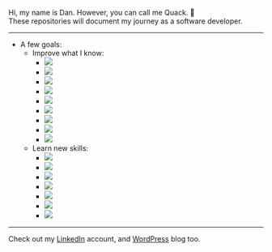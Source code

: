 Hi, my name is Dan. However, you can call me Quack. :duck:  
These repositories will document my journey as a software developer.

---

- A few goals:
  - Improve what I know:
    - ![](https://img.shields.io/badge/code-Java-informational?style=flat&logo=java)
    - ![](https://img.shields.io/badge/code-Python-informational?style=flat&logo=python)
    - ![](https://img.shields.io/badge/code-JavaScript-informational?style=flat&logo=javascript)
    - ![](https://img.shields.io/badge/db-SQL-informational?style=flat&logo=oracle)
    - ![](https://img.shields.io/badge/db-MongoDB-informational?style=flat&logo=mongodb)
    - ![](https://img.shields.io/badge/code-C-informational?style=flat&logo=c)
    - ![](https://img.shields.io/badge/shell-Bash-informational?style=flat&logo=gnu-bash)
    - ![](https://img.shields.io/badge/os-Kali%20Linux-informational?style=flat&logo=kali-linux)
    - ![](https://img.shields.io/badge/protocols-Networking-informational?style=flat&logo=cisco)
  - Learn new skills:
    - ![](https://img.shields.io/badge/code-node.js-informational?style=flat&logo=node.js)
    - ![](https://img.shields.io/badge/code-Angular-informational?style=flat&logo=angular)
    - ![](https://img.shields.io/badge/code-C%2B%2B-informational?style=flat&logo=c%2B%2B)
    - ![](https://img.shields.io/badge/code-C%23-informational?style=flat&logo=c-sharp)
    - ![](https://img.shields.io/badge/cloud-AWS-informational?style=flat&logo=amazon-aws)
    - ![](https://img.shields.io/badge/cloud-Azure-informational?style=flat&logo=microsoft-azure)
    - ![](https://img.shields.io/badge/tool-Kubernetes-informational?style=flat&logo=kubernetes)

---

Check out my [LinkedIn](https://www.linkedin.com/in/quackovrflow/) account, and [WordPress](https://quackovrflow.wordpress.com) blog too.
